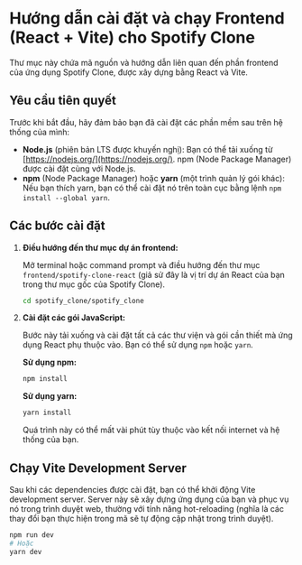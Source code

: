 # Hướng dẫn cài đặt và chạy Frontend (React + Vite) cho Spotify Clone

Thư mục này chứa mã nguồn và hướng dẫn liên quan đến phần frontend của ứng dụng Spotify Clone, được xây dựng bằng React và Vite.

## Yêu cầu tiên quyết

Trước khi bắt đầu, hãy đảm bảo bạn đã cài đặt các phần mềm sau trên hệ thống của mình:

* **Node.js** (phiên bản LTS được khuyến nghị): Bạn có thể tải xuống từ [https://nodejs.org/](https://nodejs.org/). npm (Node Package Manager) được cài đặt cùng với Node.js.
* **npm** (Node Package Manager) hoặc **yarn** (một trình quản lý gói khác): Nếu bạn thích yarn, bạn có thể cài đặt nó trên toàn cục bằng lệnh `npm install --global yarn`.

## Các bước cài đặt

1.  **Điều hướng đến thư mục dự án frontend:**

    Mở terminal hoặc command prompt và điều hướng đến thư mục `frontend/spotify-clone-react` (giả sử đây là vị trí dự án React của bạn trong thư mục gốc của Spotify Clone).

    ```bash
    cd spotify_clone/spotify_clone
    ```

2.  **Cài đặt các gói JavaScript:**

    Bước này tải xuống và cài đặt tất cả các thư viện và gói cần thiết mà ứng dụng React phụ thuộc vào. Bạn có thể sử dụng `npm` hoặc `yarn`.

    **Sử dụng npm:**

    ```bash
    npm install
    ```

    **Sử dụng yarn:**

    ```bash
    yarn install
    ```

    Quá trình này có thể mất vài phút tùy thuộc vào kết nối internet và hệ thống của bạn.

## Chạy Vite Development Server

Sau khi các dependencies được cài đặt, bạn có thể khởi động Vite development server. Server này sẽ xây dựng ứng dụng của bạn và phục vụ nó trong trình duyệt web, thường với tính năng hot-reloading (nghĩa là các thay đổi bạn thực hiện trong mã sẽ tự động cập nhật trong trình duyệt).

```bash
npm run dev
# Hoặc
yarn dev